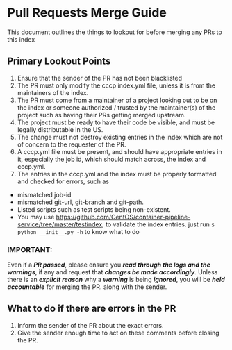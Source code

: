 # Pull Requests Merge Guide
This document outlines the things to lookout for before merging any PRs to this index

## Primary Lookout Points

 1. Ensure that the sender of the PR has not been blacklisted
 2. The PR must only modify the cccp index.yml file, unless it is from the maintainers of the index.
 3. The PR must come from a maintainer of a project looking out to be on the index or someone authorized / trusted by the maintainer(s) of the project such as having their PRs getting merged upstream.
 4. The project must be ready to have their code be visible, and must be legally distributable in the US.
 5. The change must not destroy existing entries in the index which are not of concern to the requester of the PR.
 6. A cccp.yml file must be present, and should have appropriate entries in it, especially the job id, which should match across, the index and cccp.yml.
 7. The entries in the cccp.yml and the index must be properly formatted and checked for errors, such as
  * mismatched job-id
  * mismatched git-url, git-branch and git-path.
  * Listed scripts such as test scripts being non-existent.
  * You may use https://github.com/CentOS/container-pipeline-service/tree/master/testindex, to validate the index entries. just run `$ python __init__.py -h` to know what to do

### IMPORTANT:
Even if a ***PR passed***, please ensure you ***read through the logs and the warnings***, if any and request
that ***changes be made accordingly***. Unless there is an ***explicit reason*** why a ***warning*** is being 
***ignored***, you will be ***held accountable*** for merging the PR. along with the sender.

## What to do if there are errors in the PR

 1. Inform the sender of the PR about the exact errors.
 2. Give the sender enough time to act on these comments before closing the PR.
